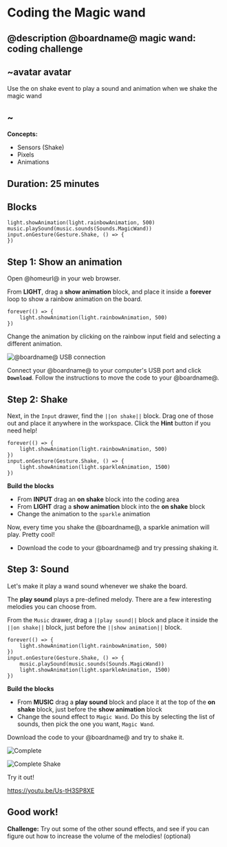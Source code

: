 # Coding the Magic wand
## @description @boardname@ magic wand: coding challenge

## ~avatar avatar
Use the on shake event to play a sound and animation when we shake the magic wand
## ~

**Concepts:**
  * Sensors (Shake)
  * Pixels
  * Animations

## Duration: 25 minutes

## Blocks

```cards
light.showAnimation(light.rainbowAnimation, 500)
music.playSound(music.sounds(Sounds.MagicWand))
input.onGesture(Gesture.Shake, () => {
})
```

## Step 1: Show an animation
Open @homeurl@ in your web browser.

From **LIGHT**, drag a **show animation** block, and place it inside a **forever** loop to show a rainbow animation on the board.

```blocks
forever(() => {
    light.showAnimation(light.rainbowAnimation, 500)
})
```

Change the animation by clicking on the rainbow input field and selecting a different animation. 

![@boardname@ USB connection](/static/cp/projects/magic-wand/connect.jpg)

Connect your @boardname@ to your computer's USB port and click **`Download`**.
Follow the instructions to move the code to your @boardname@.

## Step 2: Shake

Next, in the ``Input`` drawer, find the ``||on shake||`` block. Drag one of those out and place it anywhere in the workspace.
Click the **Hint** button if you need help!

```blocks
forever(() => {
    light.showAnimation(light.rainbowAnimation, 500)
})
input.onGesture(Gesture.Shake, () => {
    light.showAnimation(light.sparkleAnimation, 1500)
})
```
**Build the blocks**
  * From **INPUT** drag an **on shake** block into the coding area
  * From **LIGHT** drag a **show animation** block into the **on shake** block
  * Change the animation to the `sparkle` animation

Now, every time you shake the @boardname@, a sparkle animation will play. Pretty cool!

  * Download the code to your @boardname@ and try pressing shaking it.

## Step 3: Sound

Let's make it play a wand sound whenever we shake the board.

The **play sound** plays a pre-defined melody. There are a few interesting melodies you can choose from.

From the ``Music`` drawer, drag a ``||play sound||`` block and place it inside the ``||on shake||`` block, just before the ``||show animation||`` block.

```blocks
forever(() => {
    light.showAnimation(light.rainbowAnimation, 500)
})
input.onGesture(Gesture.Shake, () => {
    music.playSound(music.sounds(Sounds.MagicWand))
    light.showAnimation(light.sparkleAnimation, 1500)
})
```

**Build the blocks**
  * From **MUSIC** drag a **play sound** block and place it at the top of the **on shake** block, just before the **show animation** block
  * Change the sound effect to ``Magic Wand``. Do this by selecting the list of sounds, then pick the one you want, ``Magic Wand``.

Download the code to your @boardname@ and try to shake it.

![Complete](/static/cp/projects/magic-wand/complete.jpg)

![Complete Shake](/static/cp/projects/magic-wand/complete-shake.jpg)

Try it out!

https://youtu.be/Us-tH3SP8XE

## Good work!
**Challenge:** Try out some of the other sound effects, and see if you can figure out how to increase the volume of the melodies! (optional)

